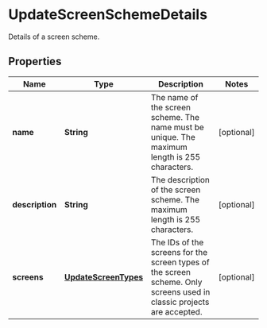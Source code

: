

# UpdateScreenSchemeDetails

Details of a screen scheme.

## Properties

Name | Type | Description | Notes
------------ | ------------- | ------------- | -------------
**name** | **String** | The name of the screen scheme. The name must be unique. The maximum length is 255 characters. |  [optional]
**description** | **String** | The description of the screen scheme. The maximum length is 255 characters. |  [optional]
**screens** | [**UpdateScreenTypes**](UpdateScreenTypes.md) | The IDs of the screens for the screen types of the screen scheme. Only screens used in classic projects are accepted. |  [optional]



